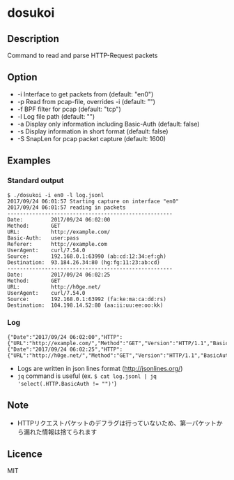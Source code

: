 # dosukoi

## Description
Command to read and parse HTTP-Request packets


## Option
- -i  Interface to get packets from (default: "en0")
- -p  Read from pcap-file, overrides -i (default: "")
- -f  BPF filter for pcap (default: "tcp")
- -l  Log file path (default: "")
- -a  Display only information including Basic-Auth (default: false)
- -s  Display information in short format (default: false)
- -S  SnapLen for pcap packet capture (default: 1600)


## Examples
### Standard output
```
$ ./dosukoi -i en0 -l log.jsonl
2017/09/24 06:01:57 Starting capture on interface "en0"
2017/09/24 06:01:57 reading in packets
-----------------------------------------------------
Date:         2017/09/24 06:02:00
Method:       GET
URL:          http://example.com/
Basic-Auth:   user:pass
Referer:      http://example.com
UserAgent:    curl/7.54.0
Source:       192.168.0.1:63990 (ab:cd:12:34:ef:gh)
Destination:  93.184.26.34:80 (hg:fg:11:23:ab:cd)
-----------------------------------------------------
Date:         2017/09/24 06:02:25
Method:       GET
URL:          http://h0ge.net/
UserAgent:    curl/7.54.0
Source:       192.168.0.1:63992 (fa:ke:ma:ca:dd:rs)
Destination:  104.198.14.52:80 (aa:ii:uu:ee:oo:kk)

```

### Log
```
{"Date":"2017/09/24 06:02:00","HTTP":{"URL":"http://example.com/","Method":"GET","Version":"HTTP/1.1","BasicAuth":"user:pass","UseProxy":false,"ProxyAuth":"","Referer":"http://example.com","UserAgent":"curl/7.54.0"},"SrcPort":"63990","DstPort":"80","SrcIP":"192.168.0.1","DstIP":"93.184.216.34","SrcMAC":"ab:cd:12:34:ef:gh","DstMAC":"hg:fg:11:23:ab:cd"}
{"Date":"2017/09/24 06:02:25","HTTP":{"URL":"http://h0ge.net/","Method":"GET","Version":"HTTP/1.1","BasicAuth":"","UseProxy":false,"ProxyAuth":"","Referer":"","UserAgent":"curl/7.54.0"},"SrcPort":"63992","DstPort":"80","SrcIP":"192.168.0.1","DstIP":"104.198.14.52","SrcMAC":"ka:ke:ma:ca:dd:rs","DstMAC":"aa:ii:uu:ee:oo:kk"}

```
- Logs are written in json lines format (http://jsonlines.org/)
- `jq` command is useful (ex.  `$ cat log.jsonl | jq 'select(.HTTP.BasicAuth != "")'`)


## Note
- HTTPリクエストパケットのデフラグは行っていないため、第一パケットから漏れた情報は捨てられます


## Licence
MIT
